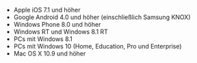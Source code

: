 
  - Apple iOS 7.1 und höher
  - Google Android 4.0 und höher (einschließlich Samsung KNOX)
  - Windows Phone 8.0 und höher
  - Windows RT und Windows 8.1 RT
  - PCs mit Windows 8.1
  - PCs mit Windows 10 (Home, Education, Pro und Enterprise)
  - Mac OS X 10.9 und höher


<!--HONumber=May16_HO4-->


